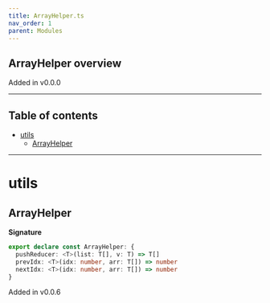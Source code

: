 ```yaml
---
title: ArrayHelper.ts
nav_order: 1
parent: Modules
---
```


## ArrayHelper overview

Added in v0.0.0

---

<h2 class="text-delta">Table of contents</h2>

- [utils](#utils)
  - [ArrayHelper](#arrayhelper)

---

# utils

## ArrayHelper

**Signature**

```ts
export declare const ArrayHelper: {
  pushReducer: <T>(list: T[], v: T) => T[]
  prevIdx: <T>(idx: number, arr: T[]) => number
  nextIdx: <T>(idx: number, arr: T[]) => number
}
```

Added in v0.0.6
